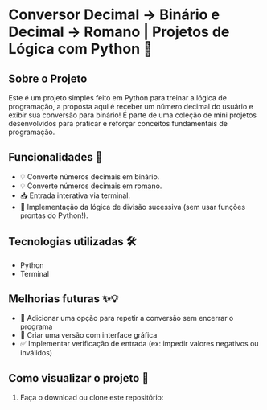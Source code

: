 # Conversor Decimal → Binário e Decimal → Romano | Projetos de Lógica com Python 🐍

## Sobre o Projeto

Este é um projeto simples feito em Python para treinar a lógica de programação, a proposta aqui é receber um número decimal do usuário e exibir sua conversão para binário!
É parte de uma coleção de mini projetos desenvolvidos para praticar e reforçar conceitos fundamentais de programação. 

## Funcionalidades 🌟

- 💡 Converte números decimais em binário.
- 💡 Converte números decimais em romano.
- 📥 Entrada interativa via terminal.
- 🧮 Implementação da lógica de divisão sucessiva (sem usar funções prontas do Python!).

## Tecnologias utilizadas 🛠️

- Python
- Terminal

## Melhorias futuras ✨💡

- 🔁 Adicionar uma opção para repetir a conversão sem encerrar o programa
- 🎨 Criar uma versão com interface gráfica
- ✅ Implementar verificação de entrada (ex: impedir valores negativos ou inválidos)

## Como visualizar o projeto 📂

1. Faça o download ou clone este repositório:  
   ```bash https://github.com/ANAMONTEIROMISQUITA/Conversor-de-numeros-.git
